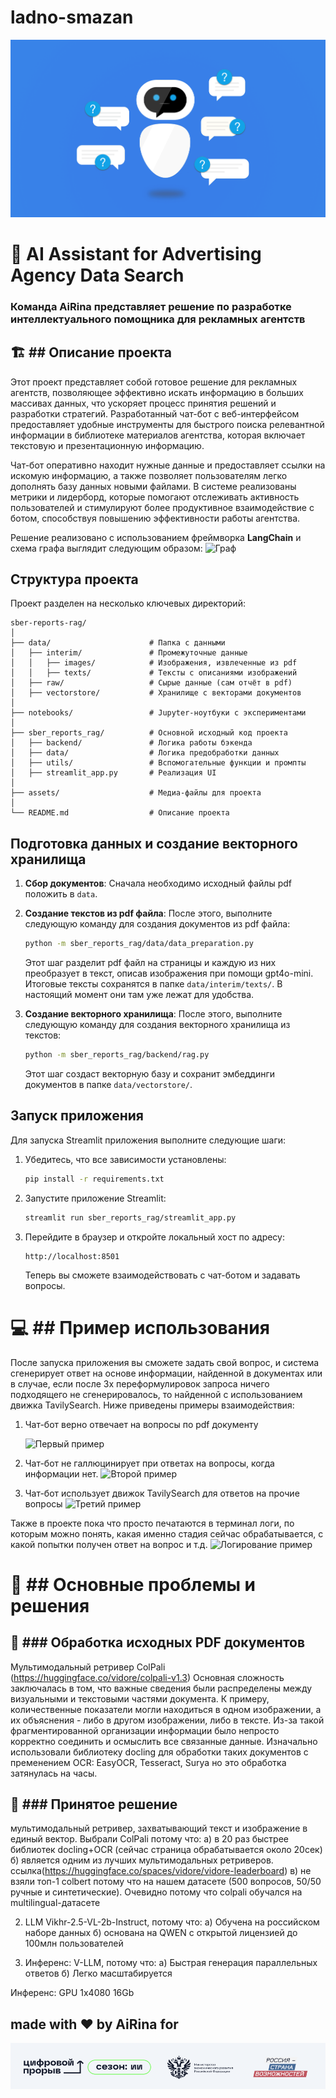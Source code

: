 # ladno-smazan

![kandinsky-download-1727581197737](assets/123.png)

 # :robot: AI Assistant for Advertising Agency Data Search 

### Команда AiRina представляет решение по разработке интеллектуального помощника для рекламных агентств


## :building_construction: ## Описание проекта

Этот проект представляет собой готовое решение для рекламных агентств, позволяющее эффективно искать информацию в больших массивах данных, что ускоряет процесс принятия решений и разработки стратегий. Разработанный чат-бот с веб-интерфейсом предоставляет удобные инструменты для быстрого поиска релевантной информации в библиотеке материалов агентства, которая включает текстовую и презентационную информацию.

Чат-бот оперативно находит нужные данные и предоставляет ссылки на искомую информацию, а также позволяет пользователям легко дополнять базу данных новыми файлами. В системе реализованы метрики и лидерборд, которые помогают отслеживать активность пользователей и стимулируют более продуктивное взаимодействие с ботом, способствуя повышению эффективности работы агентства.

Решение реализовано с использованием фреймворка **LangChain** и схема графа выглядит следующим образом:
![Граф](./assets/graph.png)


## Структура проекта

Проект разделен на несколько ключевых директорий:

```plaintext
sber-reports-rag/
│
├── data/                      # Папка с данными
│   ├── interim/               # Промежуточные данные
│   │   ├── images/            # Изображения, извлеченные из pdf
│   │   ├── texts/             # Тексты с описаниями изображений
│   ├── raw/                   # Сырые данные (сам отчёт в pdf)
│   ├── vectorstore/           # Хранилище с векторами документов
│
├── notebooks/                 # Jupyter-ноутбуки с экспериментами
│
├── sber_reports_rag/          # Основной исходный код проекта
│   ├── backend/               # Логика работы бэкенда 
│   ├── data/                  # Логика предобработки данных
│   ├── utils/                 # Вспомогательные функции и промпты
│   ├── streamlit_app.py       # Реализация UI
│
├── assets/                    # Медиа-файлы для проекта
│
└── README.md                  # Описание проекта
```

## Подготовка данных и создание векторного хранилища

1. **Сбор документов**:
   Сначала необходимо исходный файлы pdf положить в `data`. 

2. **Создание текстов из pdf файла**:
   После этого, выполните следующую команду для создания документов из pdf файла:

   ```bash
   python -m sber_reports_rag/data/data_preparation.py
   ```

   Этот шаг разделит pdf файл на страницы и каждую из них преобразует в текст, описав изображения при помощи gpt4o-mini. Итоговые тексты сохранятся в папке `data/interim/texts/`. В настоящий момент они там уже лежат для удобства.

3. **Создание векторного хранилища**:
   После этого, выполните следующую команду для создания векторного хранилища из текстов:

   ```bash
   python -m sber_reports_rag/backend/rag.py
   ```

   Этот шаг создаст векторную базу и сохранит эмбеддинги документов в папке `data/vectorstore/`.

## Запуск приложения

Для запуска Streamlit приложения выполните следующие шаги:

1. Убедитесь, что все зависимости установлены:

   ```bash
   pip install -r requirements.txt
   ```

2. Запустите приложение Streamlit:

   ```bash
   streamlit run sber_reports_rag/streamlit_app.py
   ```

3. Перейдите в браузер и откройте локальный хост по адресу:

   ```plaintext
   http://localhost:8501
   ```

   Теперь вы сможете взаимодействовать с чат-ботом и задавать вопросы.

 # :computer: ## Пример использования

После запуска приложения вы сможете задать свой вопрос, и система сгенерирует ответ на основе информации, найденной в документах или в случае, если после 3х переформулировок запроса ничего подходящего не сгенерировалось, то найденной с использованием движка TavilySearch. Ниже приведены примеры взаимодействия:

1. Чат-бот верно отвечает на вопросы по pdf документу
   
   ![Первый пример](./assets/example1.png)

2. Чат-бот не галлюцинирует при ответах на вопросы, когда информации нет.
   ![Второй пример](./assets/example_hall.png)

3. Чат-бот использует движок TavilySearch для ответов на прочие вопросы
   ![Третий пример](./assets/example_tavily.png)

Также в проекте пока что просто печатаются в терминал логи, по которым можно понять, какая именно стадия сейчас обрабатывается, с какой попытки получен ответ на вопрос и т.д.
   ![Логирование пример](./assets/example_logs.png)

# :checkered_flag: ## Основные проблемы и решения

## :exploding_head: ### Обработка исходных PDF документов

Мультимодальный ретривер ColPali (https://huggingface.co/vidore/colpali-v1.3)
Основная сложность заключалась в том, что важные сведения были распределены между визуальными и текстовыми частями документа. К примеру, количественные показатели могли находиться в одном изображении, а их объяснения - либо в другом изображении, либо в тексте. Из-за такой фрагментированной организации информации было непросто корректно соединить и осмыслить все связанные данные. Изначально использовали библиотеку docling для обработки таких документов c пременением OCR: EasyOCR, Tesseract, Surya но это обработка затянулась на часы.
 

## :hugs: ### Принятое решение

мультимодальный ретривер, захватывающий текст и изображение в единый вектор.
Выбрали ColPali потому что:
а) в 20 раз быстрее библиотек docling+OCR (сейчас страница обрабатывается около 20сек)
б) является одним из лучших мультимодальных ретриверов. ссылка(https://huggingface.co/spaces/vidore/vidore-leaderboard)
в) не взяли топ-1 colbert потому что на нашем датасете (500 вопросов, 50/50 ручные и синтетические). Очевидно потому что colpali обучался на multilingual-датасете 

2. LLM Vikhr-2.5-VL-2b-Instruct, потому что:
а) Обучена на российском наборе данных
б) основана на QWEN c открытой лицензией до 100млн пользователей 

3. Инференс: V-LLM, потому что:
а) Быстрая генерация параллельных ответов
б) Легко масштабируется

Инференс: GPU 1x4080 16Gb


## made with ♥️ by AiRina for 
![header-logo c7e8f395](assets/12345.png)



